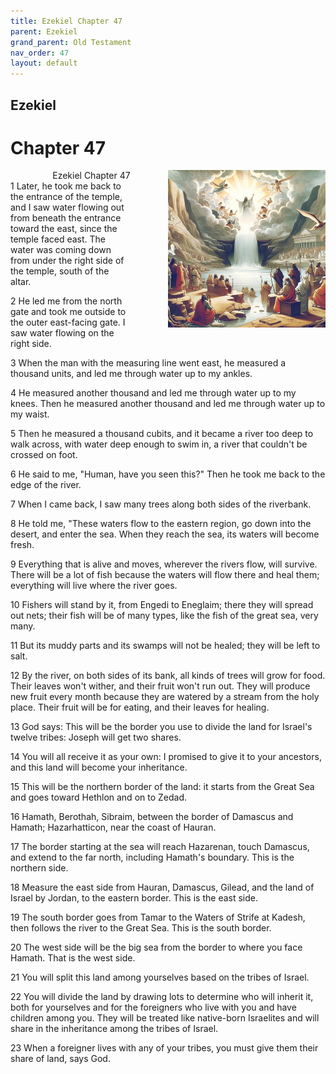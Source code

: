 ```yaml
---
title: Ezekiel Chapter 47
parent: Ezekiel
grand_parent: Old Testament
nav_order: 47
layout: default
---
```


## Ezekiel

# Chapter 47

<div style="clear: both; text-align: right;">
    <div style="max-width: 50%; height: auto; float: right; margin: 0 0 10px 10px; padding-left: 10%;">
        <img src="/assets/Image/Ezekiel/500/47.jpg" alt="Ezekiel Chapter 47" class="chapter-image">
    </div>
    <figcaption style="font-size: 14px; text-align: right;">Ezekiel Chapter 47</figcaption>
</div>
1 Later, he took me back to the entrance of the temple, and I saw water flowing out from beneath the entrance toward the east, since the temple faced east. The water was coming down from under the right side of the temple, south of the altar.

2 He led me from the north gate and took me outside to the outer east-facing gate. I saw water flowing on the right side.

3 When the man with the measuring line went east, he measured a thousand units, and led me through water up to my ankles.

4 He measured another thousand and led me through water up to my knees. Then he measured another thousand and led me through water up to my waist.

5 Then he measured a thousand cubits, and it became a river too deep to walk across, with water deep enough to swim in, a river that couldn't be crossed on foot.

6 He said to me, "Human, have you seen this?" Then he took me back to the edge of the river.

7 When I came back, I saw many trees along both sides of the riverbank.

8 He told me, "These waters flow to the eastern region, go down into the desert, and enter the sea. When they reach the sea, its waters will become fresh.

9 Everything that is alive and moves, wherever the rivers flow, will survive. There will be a lot of fish because the waters will flow there and heal them; everything will live where the river goes.

10 Fishers will stand by it, from Engedi to Eneglaim; there they will spread out nets; their fish will be of many types, like the fish of the great sea, very many.

11 But its muddy parts and its swamps will not be healed; they will be left to salt.

12 By the river, on both sides of its bank, all kinds of trees will grow for food. Their leaves won't wither, and their fruit won't run out. They will produce new fruit every month because they are watered by a stream from the holy place. Their fruit will be for eating, and their leaves for healing.

13 God says: This will be the border you use to divide the land for Israel's twelve tribes: Joseph will get two shares.

14 You will all receive it as your own: I promised to give it to your ancestors, and this land will become your inheritance.

15 This will be the northern border of the land: it starts from the Great Sea and goes toward Hethlon and on to Zedad.

16 Hamath, Berothah, Sibraim, between the border of Damascus and Hamath; Hazarhatticon, near the coast of Hauran.

17 The border starting at the sea will reach Hazarenan, touch Damascus, and extend to the far north, including Hamath's boundary. This is the northern side.

18 Measure the east side from Hauran, Damascus, Gilead, and the land of Israel by Jordan, to the eastern border. This is the east side.

19 The south border goes from Tamar to the Waters of Strife at Kadesh, then follows the river to the Great Sea. This is the south border.

20 The west side will be the big sea from the border to where you face Hamath. That is the west side.

21 You will split this land among yourselves based on the tribes of Israel.

22 You will divide the land by drawing lots to determine who will inherit it, both for yourselves and for the foreigners who live with you and have children among you. They will be treated like native-born Israelites and will share in the inheritance among the tribes of Israel.

23 When a foreigner lives with any of your tribes, you must give them their share of land, says God.


